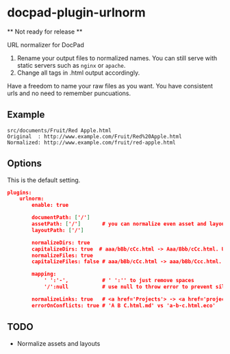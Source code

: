 docpad-plugin-urlnorm
=====================

** Not ready for release **

URL normalizer for DocPad

1. Rename your output files to normalized names. You can still serve with static servers such as `nginx` or `apache`.
2. Change all <a href=''></a> tags in .html output accordingly.

Have a freedom to name your raw files as you want.
You have consistent urls and no need to remember puncuations.

## Example

```
src/documents/Fruit/Red Apple.html
Original  : http://www.example.com/Fruit/Red%20Apple.html
Normalized: http://www.example.com/fruit/red-apple.html
```

## Options

This is the default setting.

```json
plugins:
	urlnorm:
		enable: true

		documentPath: ['/']
		assetPath: ['/']       # you can normalize even asset and layout files
		layoutPath: ['/']

		normalizeDirs: true
		capitalizeDirs: true  # aaa/bBb/cCc.html -> Aaa/Bbb/cCc.html. Used when normalizeDirs == true
		normalizeFiles: true
		capitalizeFiles: false # aaa/bBb/cCc.html -> aaa/bBb/Ccc.html. Used when normalizeDirs == true

		mapping:
			' ':'-',           # ' ':'' to just remove spaces
			'/':null           # use null to throw error to prevent silent failures

		normalizeLinks: true   # <a href='Projects'> -> <a href='projects'>
		errorOnConflicts: true # 'A B C.html.md' vs 'a-b-c.html.eco'
```

## TODO
* Normalize assets and layouts